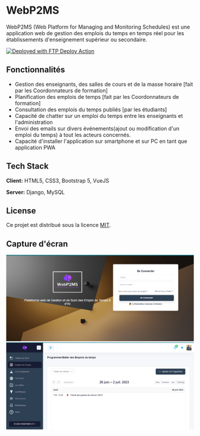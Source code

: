 # WebP2MS

WebP2MS (Web Platform for Managing and Monitoring Schedules) est une application web de gestion des emplois du temps en temps réel pour les établissements d'enseignement supérieur ou secondaire.

[<img alt="Deployed with FTP Deploy Action" src="https://img.shields.io/badge/Deployed With-FTP DEPLOY ACTION-%3CCOLOR%3E?style=for-the-badge&color=2b9348">](https://github.com/SamKirkland/FTP-Deploy-Action)

## Fonctionnalités

- Gestion des enseignants, des salles de cours et de la masse horaire [fait par les Coordonnateurs de formation]
- Planification des emplois de temps [fait par les Coordonnateurs de formation]
- Consultation des emplois du temps publiés [par les étudiants]
- Capacité de chatter sur un emploi du temps entre les enseignants et l'administration
- Envoi des emails sur divers événements(ajout ou modification d'un emploi du temps) à tout les acteurs concernés.
- Capacité d'installer l'application sur smartphone et sur PC en tant que application PWA

## Tech Stack

**Client:** HTML5, CSS3, Bootstrap 5, VueJS

**Server:** Django, MySQL

## License

Ce projet est distribué sous la licence
[MIT](https://choosealicense.com/licenses/mit/).

## Capture d'écran

![Page de connexion](screenshot-auth.png)
![Page des emplois du temps](screenshot.png)
